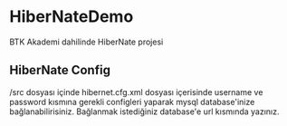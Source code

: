 # HiberNateDemo
BTK Akademi dahilinde HiberNate projesi

## HiberNate Config
/src dosyası içinde hibernet.cfg.xml dosyası içerisinde username ve password kısmına gerekli configleri yaparak mysql database'inize bağlanabilirisiniz. Bağlanmak istediğiniz database'e url kısmında yazınız.
